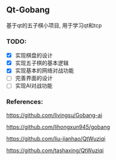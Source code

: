 ## Qt-Gobang

基于qt的五子棋小项目, 用于学习qt和tcp

### TODO:

- [x] 实现棋盘的设计
- [x] 实现五子棋的基本逻辑
- [x] 实现基本的网络对战功能
- [ ] 完善界面的设计
- [ ] 实现AI对战功能

### References:

https://github.com/livingsu/Gobang-ai

https://github.com/lihongxun945/gobang

https://github.com/liu-jianhao/QtWuziqi

https://github.com/tashaxing/QtWuziqi

